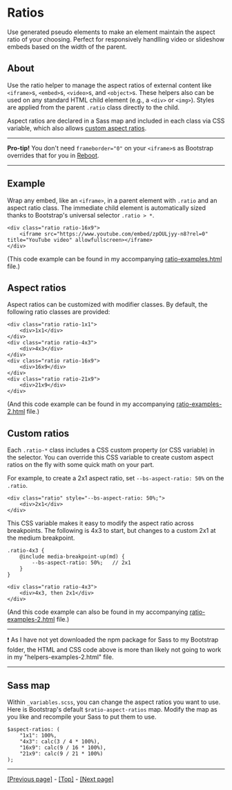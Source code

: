 # Ratios

Use generated pseudo elements to make an element maintain the aspect ratio of your choosing. Perfect for responsively handlling video or slideshow embeds based on the width of the parent.

## About

Use the ratio helper to manage the aspect ratios of external content like `<iframe>`s, `<embed>`s, `<video>`s, and `<object>`s. These helpers also can be used on any standard HTML child element (e.g., a `<div>` or `<img>`). Styles are applied from the parent `.ratio` class directly to the child.

Aspect ratios are declared in a Sass map and included in each class via CSS variable, which also allows [custom aspect ratios](#custom-ratios).

<hr>

**Pro-tip!** You don't need `frameborder="0"` on your `<iframe>`s as Bootstrap overrides that for you in [Reboot](https://github.com/AndrewSRea/My_Learning_Port/tree/main/Bootstrap/Content/Reboot#reboot).

<hr>

## Example

Wrap any embed, like an `<iframe>`, in a parent element with `.ratio` and an aspect ratio class. The immediate child element is automatically sized thanks to Bootstrap's universal selector `.ratio > *`.
```
<div class="ratio ratio-16x9">
    <iframe src="https://www.youtube.com/embed/zpOULjyy-n8?rel=0" title="YouTube video" allowfullscreen></iframe>
</div>
```
(This code example can be found in my accompanying [ratio-examples.html](https://github.com/AndrewSRea/My_Learning_Port/blob/main/Bootstrap/Helpers/Ratio/ratio-examples.html) file.)

## Aspect ratios

Aspect ratios can be customized with modifier classes. By default, the following ratio classes are provided:
```
<div class="ratio ratio-1x1">
    <div>1x1</div>
</div>
<div class="ratio ratio-4x3">
    <div>4x3</div>
</div>
<div class="ratio ratio-16x9">
    <div>16x9</div>
</div>
<div class="ratio ratio-21x9">
    <div>21x9</div>
</div>
```
(And this code example can be found in my accompanying [ratio-examples-2.html](https://github.com/AndrewSRea/My_Learning_Port/blob/main/Bootstrap/Helpers/Ratio/ratio-examples-2.html) file.)

## Custom ratios

Each `.ratio-*` class includes a CSS custom property (or CSS variable) in the selector. You can override this CSS variable to create custom aspect ratios on the fly with some quick math on your part.

For example, to create a 2x1 aspect ratio, set `--bs-aspect-ratio: 50%` on the `.ratio`.
```
<div class="ratio" style="--bs-aspect-ratio: 50%;">
    <div>2x1</div>
</div>
```
This CSS variable makes it easy to modify the aspect ratio across breakpoints. The following is 4x3 to start, but changes to a custom 2x1 at the medium breakpoint.
```
.ratio-4x3 {
    @include media-breakpoint-up(md) {
        --bs-aspect-ratio: 50%;   // 2x1
    }
}
```
```
<div class="ratio ratio-4x3">
    <div>4x3, then 2x1</div>
</div>
```
(And this code example can also be found in my accompanying [ratio-examples-2.html](https://github.com/AndrewSRea/My_Learning_Port/blob/main/Bootstrap/Helpers/Ratio/ratio-examples-2.html) file.)

<hr>

:exclamation: As I have not yet downloaded the npm package for Sass to my Bootstrap folder, the HTML and CSS code above is more than likely not going to work in my "helpers-examples-2.html" file.

<hr>

## Sass map

Within `_variables.scss`, you can change the aspect ratios you want to use. Here is Bootstrap's default `$ratio-aspect-ratios` map. Modify the map as you like and recompile your Sass to put them to use.
```
$aspect-ratios: (
    "1x1": 100%,
    "4x3": calc(3 / 4 * 100%),
    "16x9": calc(9 / 16 * 100%),
    "21x9": calc(9 / 21 * 100%)
);
```

<hr>

[[Previous page]]() - [[Top]]() - [[Next page]]()